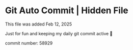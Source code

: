 # Git Auto Commit | Hidden File

This file was added Feb 12, 2025

Just for fun and keeping my daily git commit active 🤪

commit number: 58929
